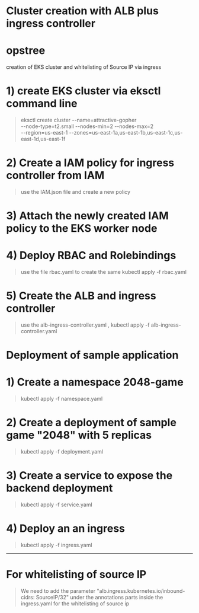 # Cluster creation with ALB plus ingress controller
# opstree
creation of EKS cluster and whitelisting of Source IP via ingress

# 1) create EKS cluster via eksctl command line
> eksctl create cluster --name=attractive-gopher \
--node-type=t2.small --nodes-min=2 --nodes-max=2 \
--region=us-east-1 --zones=us-east-1a,us-east-1b,us-east-1c,us-east-1d,us-east-1f 

# 2) Create a IAM policy for ingress controller from IAM 
> use the IAM.json file and create a new policy 

# 3) Attach the newly created IAM policy to the EKS worker node

# 4) Deploy RBAC and Rolebindings
> use the file rbac.yaml to create the same
> kubectl apply -f rbac.yaml

# 5) Create the ALB and ingress controller
>use the alb-ingress-controller.yaml  , kubectl apply -f alb-ingress-controller.yaml


# Deployment of sample application
# 1) Create a namespace 2048-game
>kubectl apply -f namespace.yaml

# 2) Create a deployment of sample game "2048" with 5 replicas
>kubectl apply -f deployment.yaml

# 3) Create a service to expose the backend deployment 
>kubectl apply -f service.yaml

# 4) Deploy an an ingress
>kubectl apply -f ingress.yaml

------------------------------------------------------------------------------------------------------------------------------------------------------------------

# For whitelisting of source IP
> We need to add the parameter "alb.ingress.kubernetes.io/inbound-cidrs: SourceIP/32" under the annotations parts inside the ingress.yaml for the whitelisting of source ip 

